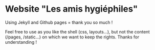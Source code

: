 # Website "Les amis hygiéphiles"

Using Jekyll and Github pages = thank you so much !

Feel free to use as you like the shell (css, layouts...), but not the content (/pages, /static...) on which we want to keep the rights. Thanks for understanding !